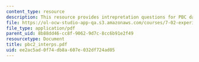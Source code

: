 ```yaml
---
content_type: resource
description: This resource provides intrepretation questions for PBC day 2.
file: https://ol-ocw-studio-app-qa.s3.amazonaws.com/courses/7-02-experimental-biology-communication-spring-2005/ee2ac5ad0f74db8a607e032df724ad05_pbc2_interps.pdf
file_type: application/pdf
parent_uid: 8b88dd46-cc8f-9062-9d7c-8cc6b91e2f49
resourcetype: Document
title: pbc2_interps.pdf
uid: ee2ac5ad-0f74-db8a-607e-032df724ad05
---
```

